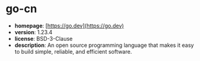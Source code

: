 # go-cn

- **homepage**: [https://go.dev](https://go.dev)
- **version**: 1.23.4
- **license**: BSD-3-Clause
- **description**: An open source programming language that makes it easy to build simple, reliable, and efficient software.

